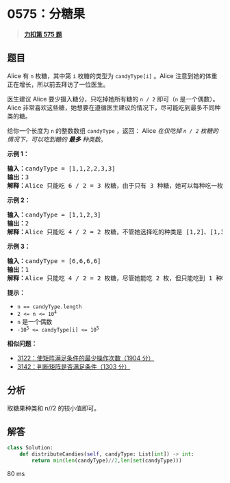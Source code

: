 # 0575：分糖果


> <u>**[力扣第 575 题](https://leetcode.cn/problems/distribute-candies/)**</u>

## 题目

<p>Alice 有 <code>n</code> 枚糖，其中第 <code>i</code> 枚糖的类型为 <code>candyType[i]</code> 。Alice 注意到她的体重正在增长，所以前去拜访了一位医生。</p>

<p>医生建议 Alice 要少摄入糖分，只吃掉她所有糖的 <code>n / 2</code> 即可（<code>n</code> 是一个偶数）。Alice 非常喜欢这些糖，她想要在遵循医生建议的情况下，尽可能吃到最多不同种类的糖。</p>

<p>给你一个长度为 <code>n</code> 的整数数组 <code>candyType</code> ，返回： Alice <em>在仅吃掉 <code>n / 2</code> 枚糖的情况下，可以吃到糖的 <strong>最多</strong> 种类数</em>。</p>



<p><strong>示例 1：</strong></p>

<pre>
<strong>输入：</strong>candyType = [1,1,2,2,3,3]
<strong>输出：</strong>3
<strong>解释：</strong>Alice 只能吃 6 / 2 = 3 枚糖，由于只有 3 种糖，她可以每种吃一枚。
</pre>

<p><strong>示例 2：</strong></p>

<pre>
<strong>输入：</strong>candyType = [1,1,2,3]
<strong>输出：</strong>2
<strong>解释：</strong>Alice 只能吃 4 / 2 = 2 枚糖，不管她选择吃的种类是 [1,2]、[1,3] 还是 [2,3]，她只能吃到两种不同类的糖。
</pre>

<p><strong>示例 3：</strong></p>

<pre>
<strong>输入：</strong>candyType = [6,6,6,6]
<strong>输出：</strong>1
<strong>解释：</strong>Alice 只能吃 4 / 2 = 2 枚糖，尽管她能吃 2 枚，但只能吃到 1 种糖。
</pre>



<p><strong>提示：</strong></p>

<ul>
<li><code>n == candyType.length</code></li>
<li><code>2 &lt;= n &lt;= 10<sup>4</sup></code></li>
<li><code>n</code> 是一个偶数</li>
<li><code>-10<sup>5</sup> &lt;= candyType[i] &lt;= 10<sup>5</sup></code></li>
</ul>


**相似问题：**
- [3122：使矩阵满足条件的最少操作次数（1904 分）](/leetcode/3122)
- [3142：判断矩阵是否满足条件（1303 分）](/leetcode/3142)


## 分析

取糖果种类和 n//2 的较小值即可。

## 解答

```python
class Solution:
    def distributeCandies(self, candyType: List[int]) -> int:
        return min(len(candyType)//2,len(set(candyType)))
```

80 ms

